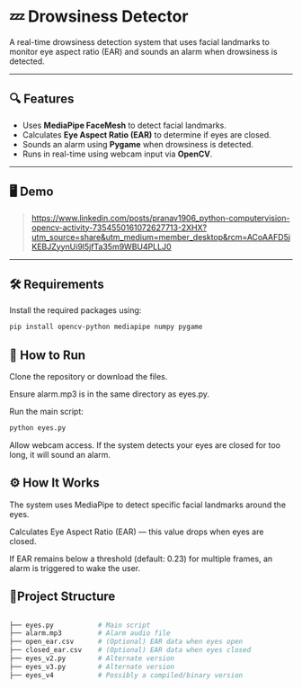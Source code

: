 # 💤 Drowsiness Detector

A real-time drowsiness detection system that uses facial landmarks to monitor eye aspect ratio (EAR) and sounds an alarm when drowsiness is detected.

---

## 🔍 Features

- Uses **MediaPipe FaceMesh** to detect facial landmarks.
- Calculates **Eye Aspect Ratio (EAR)** to determine if eyes are closed.
- Sounds an alarm using **Pygame** when drowsiness is detected.
- Runs in real-time using webcam input via **OpenCV**.

---

## 🖥️ Demo

> https://www.linkedin.com/posts/pranav1906_python-computervision-opencv-activity-7354550161072627713-2XHX?utm_source=share&utm_medium=member_desktop&rcm=ACoAAFD5jKEBJZyynUi9l5jfTa35m9WBU4PLLJ0

---

## 🛠️ Requirements

Install the required packages using:

```bash
pip install opencv-python mediapipe numpy pygame
```

## 🚀 How to Run

Clone the repository or download the files.

Ensure alarm.mp3 is in the same directory as eyes.py.

Run the main script:

```bash
python eyes.py
```
Allow webcam access. If the system detects your eyes are closed for too long, it will sound an alarm.

## ⚙️ How It Works

The system uses MediaPipe to detect specific facial landmarks around the eyes.

Calculates Eye Aspect Ratio (EAR) — this value drops when eyes are closed.

If EAR remains below a threshold (default: 0.23) for multiple frames, an alarm is triggered to wake the user.

## 📁Project Structure
```bash

├── eyes.py           # Main script
├── alarm.mp3         # Alarm audio file
├── open_ear.csv      # (Optional) EAR data when eyes open
├── closed_ear.csv    # (Optional) EAR data when eyes closed
├── eyes_v2.py        # Alternate version
├── eyes_v3.py        # Alternate version
├── eyes_v4           # Possibly a compiled/binary version
```
